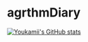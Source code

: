 # agrthmDiary

[![Youkamii's GitHub stats](https://github-readme-stats.vercel.app/api?username=Youkamii)](https://github.com/Youkamii/github-readme-stats)

